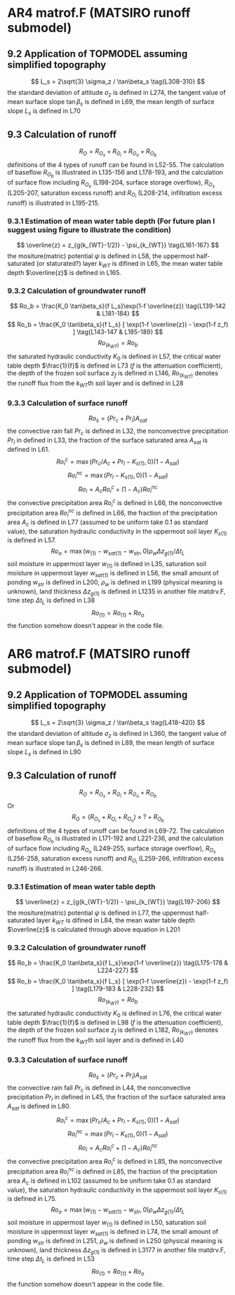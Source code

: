 # AR4 matrof.F (MATSIRO runoff submodel)
## 9.2 Application of TOPMODEL assuming simplified topography
$$
L_s = 2\sqrt{3} \sigma_z / \tan\beta_s
\tag{L308-310}
$$
the standard deviation of altitude $\sigma_z$ is defined in L274, the tangent value of mean surface slope $\tan\beta_s$ is defined in L69, the mean length of surface slope $L_s$ is defined in L70
## 9.3 Calculation of runoff
$$
R_O=R_{O_s}+R_{O_i}+R_{O_o}+R_{O_b}
\tag{L227-228}
$$
definitions of the 4 types of runoff can be found in L52-55. The calculation of baseflow $R_{O_b}$ is illustrated in L135-156 and L178-193, and the calculation of surface flow including $R_{O_o}$ (L198-204, surface storage overflow), $R_{O_s}$ (L205-207, saturation excess runoff) and $R_{O_i}$ (L208-214, infiltration excess runoff) is illustrated in L195-215.
### 9.3.1 Estimation of mean water table depth (For future plan I suggest using figure to illustrate the condition)
$$
 \overline{z} = z_{g(k_{WT}-1/2)} - \psi_{k_{WT}} 
 \tag{L161-167}
$$
the mositure(matric) potential $\psi$ is defined in L58, the uppermost half-saturated (or staturated?) layer $k_{WT}$ is difined in L65, the mean water table depth $\overline{z}$ is defined in L165.
### 9.3.2 Calculation of groundwater runoff
$$
Ro_b = \frac{K_0 \tan\beta_s}{f L_s}\exp(1-f \overline{z}) 
 \tag{L139-142 & L181-184}
$$
$$
 Ro_b = \frac{K_0 \tan\beta_s}{f L_s}
  [ \exp(1-f \overline{z}) - \exp(1-f z_f) ] 
  \tag{L143-147 & L185-189}
$$
$$
 Ro_{(k_{WT})} = Ro_b
  \tag{L148-149 & L190-191}
$$
the saturated hydraulic conductivity $K_0$ is defined in L57, the critical water table depth $\frac{1}{f}$ is defined in L73 ($f$ is the attenuation coefficient), the depth of the frozen soil surface $z_f$ is defined in L146, $Ro_{(k_{WT})}$ denotes the runoff flux from the $k_{WT}$th soil layer and is defined in L28
### 9.3.3 Calculation of surface runoff
$$ 
Ro_s = (Pr_c + Pr_l) A_{sat} 
\tag{L206-207}
$$
the convective rain fall $Pr_c$ is defined in L32, the nonconvective precipitation $Pr_l$ in defined in L33, the fraction of the surface saturated area $A_{sat}$ is defined in L61.
$$
Ro_i^c = \max( Pr_c/A_c + Pr_l - K_{s(1)}, 0 ) (1 - A_{sat})
\tag{L209-210}
$$
$$
Ro_i^{nc} = \max( Pr_l - K_{s(1)}, 0 ) (1 - A_{sat})
\tag{L211}
$$
$$
Ro_i = A_c Ro_i^c + ( 1 - A_c ) Ro_i^{nc}
\tag{L212-214}
$$
the convective precipitation area $Ro_i^c$ is defined in L66, the nonconvective precipitation area $Ro_i^{nc}$ is defined in L66, the fraction of the precipitation area $A_c$ is defined in L77 (assumed to be uniform take 0.1 as standard value), the saturation hydraulic conductivity in the uppermost soil layer $K_{s(1)}$ is defined in L57.
$$
Ro_o = \max(w_{(1)} - w_{sat(1)} - w_{str}, 0) \rho_w \Delta z_{g(1)} / \Delta t_L
\tag{L204}
$$
soil moisture in uppermost layer $w_{(1)}$ is defined in L35, saturation soil moisture in uppermost layer $w_{sat(1)}$ is defined in L56, the small amount of ponding $w_{str}$ is defined in L200, $\rho_w$ is defined in L199 (physical meaning is unknown), land thickness $\Delta z_{g(1)}$ is defined in L1235 in another file matdrv.F, time step $\Delta t_L$ is defined in L38
$$
Ro_{(1)} = Ro_{(1)} + Ro_o
$$
the function somehow doesn't appear in the code file.

# AR6 matrof.F (MATSIRO runoff submodel)
## 9.2 Application of TOPMODEL assuming simplified topography
$$
L_s = 2\sqrt{3} \sigma_z / \tan\beta_s
\tag{L418-420}
$$
the standard deviation of altitude $\sigma_z$ is defined in L360, the tangent value of mean surface slope $\tan\beta_s$ is defined in L89, the mean length of surface slope $L_s$ is defined in L90
## 9.3 Calculation of runoff
$$
R_O=R_{O_s}+R_{O_i}+R_{O_o}+R_{O_b}
\tag{L289-290 & L293-294 & L297-298}
$$
Or 
$$
R_O=(R_{O_s}+R_{O_i}+R_{O_o})\times?+R_{O_b}
\tag{L281-283}
$$
definitions of the 4 types of runoff can be found in L69-72. The calculation of baseflow $R_{O_b}$ is illustrated in L171-192 and L221-236, and the calculation of surface flow including $R_{O_o}$ (L249-255, surface storage overflow), $R_{O_s}$ (L256-258, saturation excess runoff) and $R_{O_i}$ (L259-266, infiltration excess runoff) is illustrated in L246-266.
### 9.3.1 Estimation of mean water table depth
$$
 \overline{z} = z_{g(k_{WT}-1/2)} - \psi_{k_{WT}}
 \tag{L197-206}
$$
the mositure(matric) potential $\psi$ is defined in L77, the uppermost half-saturated layer $k_{WT}$ is difined in L84, the mean water table depth $\overline{z}$ is calculated through above equation in L201
### 9.3.2 Calculation of groundwater runoff
$$
Ro_b = \frac{K_0 \tan\beta_s}{f L_s}\exp(1-f \overline{z}) 
 \tag{L175-178 & L224-227}
$$
$$
 Ro_b = \frac{K_0 \tan\beta_s}{f L_s}
  [ \exp(1-f \overline{z}) - \exp(1-f z_f) ] 
  \tag{L179-183 & L228-232}
$$
$$
 Ro_{(k_{WT})} = Ro_b
  \tag{L184-185 & L233-234}
$$
the saturated hydraulic conductivity $K_0$ is defined in L76, the critical water table depth $\frac{1}{f}$ is defined in L98 ($f$ is the attenuation coefficient), the depth of the frozen soil surface $z_f$ is defined in L182, $Ro_{(k_{WT})}$ denotes the runoff flux from the $k_{WT}$th soil layer and is defined in L40
### 9.3.3 Calculation of surface runoff
$$ 
Ro_s = (Pr_c + Pr_l) A_{sat} 
\tag{L257-258}
$$
the convective rain fall $Pr_c$ is defined in L44, the nonconvective precipitation $Pr_l$ in defined in L45, the fraction of the surface saturated area $A_{sat}$ is defined in L80.
$$
Ro_i^c = \max( Pr_c/A_c + Pr_l - K_{s(1)}, 0 ) (1 - A_{sat})
\tag{L260-261}
$$
$$
Ro_i^{nc} = \max( Pr_l - K_{s(1)}, 0 ) (1 - A_{sat})
\tag{L262}
$$
$$
Ro_i = A_c Ro_i^c + ( 1 - A_c ) Ro_i^{nc}
\tag{L263-265}
$$
the convective precipitation area $Ro_i^c$ is defined in L85, the nonconvective precipitation area $Ro_i^{nc}$ is defined in L85, the fraction of the precipitation area $A_c$ is defined in L102 (assumed to be uniform take 0.1 as standard value), the saturation hydraulic conductivity in the uppermost soil layer $K_{s(1)}$ is defined in L75.
$$
Ro_o = \max(w_{(1)} - w_{sat(1)} - w_{str}, 0) \rho_w \Delta z_{g(1)} / \Delta t_L
\tag{L255}
$$
soil moisture in uppermost layer $w_{(1)}$ is defined in L50, saturation soil moisture in uppermost layer $w_{sat(1)}$ is defined in L74, the small amount of ponding $w_{str}$ is defined in L251, $\rho_w$ is defined in L250 (physical meaning is unknown), land thickness $\Delta z_{g(1)}$ is defined in L3177 in another file matdrv.F, time step $\Delta t_L$ is defined in L53
$$
Ro_{(1)} = Ro_{(1)} + Ro_o
$$
the function somehow doesn't appear in the code file.
